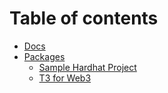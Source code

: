 # Table of contents

* [Docs](README.md)
* [Packages](packages/README.md)
  * [Sample Hardhat Project](packages/hardhat/README.md)
  * [T3 for Web3](packages/t3-for-web3/README.md)
